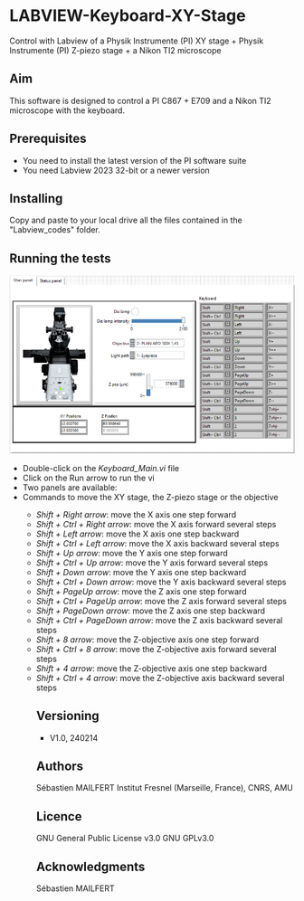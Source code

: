 # LABVIEW-Keyboard-XY-Stage
Control with Labview of a Physik Instrumente (PI) XY stage + Physik Instrumente (PI) Z-piezo stage + a Nikon TI2 microscope


## Aim
This software is designed to control a PI C867 + E709 and a Nikon TI2 microscope with the keyboard.

## Prerequisites

<ul>
<li> You need to install the latest version of the PI software suite</li>
<li> You need Labview 2023 32-bit or a newer version</li>
</ul>

## Installing
Copy and paste to your local drive all the files contained in the "Labview_codes" folder.

## Running the tests


![image](https://github.com/MAILFERT-Sebastien/LABVIEW-Keyboard-XY-Stage-NikonTI2/blob/main/Images/GUI.PNG) 

<ul>
<li> Double-click on the <i>Keyboard_Main.vi</i> file</li>
<li> Click on the Run arrow to run the vi</li>
<li> Two panels are available:</li>
<li> Commands to move the XY stage, the Z-piezo stage or the objective</li>
<ul>
	<li> <i>Shift + Right arrow</i>: move the X axis one step forward</li>
	<li> <i>Shift + Ctrl + Right arrow</i>: move the X axis forward several steps</li>
	<li> <i>Shift + Left arrow</i>: move the X axis one step backward</li>
	<li> <i>Shift + Ctrl + Left arrow</i>: move the X axis backward several steps</li>
	<li> <i>Shift + Up arrow</i>: move the Y axis one step forward</li>
	<li> <i>Shift + Ctrl + Up arrow</i>: move the Y axis forward several steps</li>
	<li> <i>Shift + Down arrow</i>: move the Y axis one step backward</li>
	<li> <i>Shift + Ctrl + Down arrow</i>: move the Y axis backward several steps</li>
	<li> <i>Shift + PageUp arrow</i>: move the Z axis one step forward</li>
	<li> <i>Shift + Ctrl + PageUp arrow</i>: move the Z axis forward several steps</li>
	<li> <i>Shift + PageDown arrow</i>: move the Z axis one step backward</li>
	<li> <i>Shift + Ctrl + PageDown arrow</i>: move the Z axis backward several steps</li>
	<li> <i>Shift + 8 arrow</i>: move the Z-objective axis one step forward</li>
	<li> <i>Shift + Ctrl + 8 arrow</i>: move the Z-objective axis forward several steps</li>
	<li> <i>Shift + 4 arrow</i>: move the Z-objective axis one step backward</li>
	<li> <i>Shift + Ctrl + 4 arrow</i>: move the Z-objective axis backward several steps</li>
	<ul>
</ul>





## Versioning

<ul>
<li> V1.0, 240214</li>
</ul>


## Authors
Sébastien MAILFERT
Institut Fresnel (Marseille, France), CNRS, AMU

## Licence
GNU General Public License v3.0
GNU GPLv3.0

## Acknowledgments
Sébastien MAILFERT
